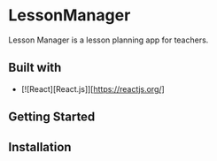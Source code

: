 # LessonManager
Lesson Manager is a lesson planning app for teachers. 

## Built with
* [![React][React.js]][https://reactjs.org/]


## Getting Started 

## Installation